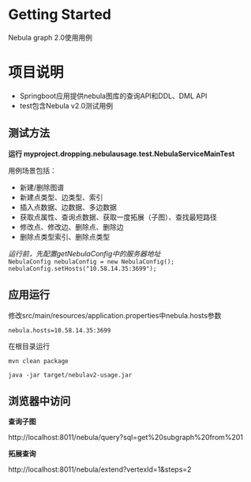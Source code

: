 # Getting Started

Nebula graph 2.0使用用例

# 项目说明
* Springboot应用提供nebula图库的查询API和DDL、DML API
* test包含Nebula v2.0测试用例

## 测试方法

 **运行 myproject.dropping.nebulausage.test.NebulaServiceMainTest**
 
 用例场景包括：
 * 新建/删除图谱
 * 新建点类型、边类型、索引
 * 插入点数据、边数据、多边数据
 * 获取点属性、查询点数据、获取一度拓展（子图）、查找最短路径
 * 修改点、修改边、删除点、删除边
 * 删除点类型索引、删除点类型

 *运行前，先配置getNebulaConfig中的服务器地址*
 <code>
 NebulaConfig nebulaConfig = new NebulaConfig();
 nebulaConfig.setHosts("10.58.14.35:3699");
 </code>

## 应用运行

修改src/main/resources/application.properties中nebula.hosts参数

`nebula.hosts=10.58.14.35:3699`

在根目录运行

`mvn clean package`

`java -jar target/nebulav2-usage.jar`

## 浏览器中访问
**查询子图**

http://localhost:8011/nebula/query?sql=get%20subgraph%20from%201

**拓展查询**

http://localhost:8011/nebula/extend?vertexId=1&steps=2
